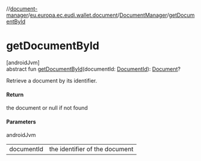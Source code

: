 //[document-manager](../../../index.md)/[eu.europa.ec.eudi.wallet.document](../index.md)/[DocumentManager](index.md)/[getDocumentById](get-document-by-id.md)

# getDocumentById

[androidJvm]\
abstract fun [getDocumentById](get-document-by-id.md)(documentId: [DocumentId](../-document-id/index.md)): [Document](../-document/index.md)?

Retrieve a document by its identifier.

#### Return

the document or null if not found

#### Parameters

androidJvm

| | |
|---|---|
| documentId | the identifier of the document |

